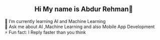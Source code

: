 <h2 align="center">
  Hi My name is Abdur Rehman👋
</h2>
🌱 I’m currently learning AI and Machine Learning <br>
💬 Ask me about AI ,Machine Learning and also Mobile App Development<br>
⚡ Fun fact: I Reply faster than you think
<!--
**Abdurrehman4u/Abdurrehman4u** is a ✨ _special_ ✨ repository because its `README.md` (this file) appears on your GitHub profile.

Here are some ideas to get you started:

- 🔭 I’m currently working on ...
- 👯 I’m looking to collaborate on ...
- 🤔 I’m looking for help with ...
- 📫 How to reach me: ...
- 😄 Pronouns: ...
- ⚡ Fun fact: ...
-->
